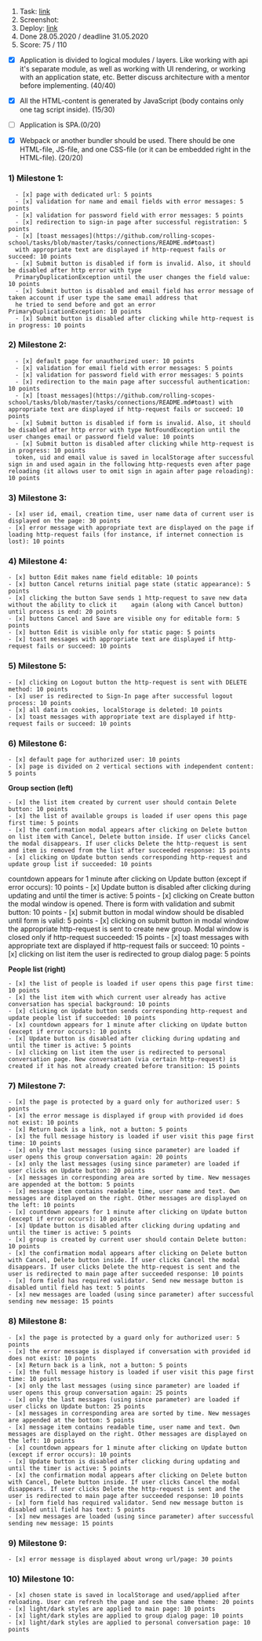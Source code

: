 1. Task: [link](https://github.com/)
2. Screenshot:
3. Deploy: [link](https://github.com/)
4. Done 28.05.2020 / deadline 31.05.2020
5. Score: 75 / 110
  - [x] Application is divided to logical modules / layers. Like working with api it's separate module, as well as working with UI rendering, or working with an application state, etc. Better discuss architecture with a mentor before implementing. (40/40)
  - [x] All the HTML-content is generated by JavaScript (body contains only one tag script inside). (15/30) 
  - [ ] Application is SPA.(0/20)
  - [x] Webpack or another bundler should be used. There should be one HTML-file, JS-file, and one CSS-file (or it can be embedded right in the HTML-file). (20/20)


 ### 1) Milestone 1:

      - [x] page with dedicated url: 5 points
      - [x] validation for name and email fields with error messages: 5 points
      - [x] validation for password field with error messages: 5 points
      - [x] redirection to sign-in page after successful registration: 5 points
      - [x] [toast messages](https://github.com/rolling-scopes-school/tasks/blob/master/tasks/connections/README.md#toast) 
      with appropriate text are displayed if http-request fails or succeed: 10 points
      - [x] Submit button is disabled if form is invalid. Also, it should be disabled after http error with type 
      PrimaryDuplicationException until the user changes the field value: 10 points
      - [x] Submit button is disabled and email field has error message of taken account if user type the same email address that 
      he tried to send before and got an error PrimaryDuplicationException: 10 points
      - [x] Submit button is disabled after clicking while http-request is in progress: 10 points


### 2) Milestone 2:

      - [x] default page for unauthorized user: 10 points
      - [x] validation for email field with error messages: 5 points
      - [x] validation for password field with error messages: 5 points
      - [x] redirection to the main page after successful authentication: 10 points
      - [x] [toast messages](https://github.com/rolling-scopes-school/tasks/blob/master/tasks/connections/README.md#toast) with appropriate text are displayed if http-request fails or succeed: 10 points
      - [x] Submit button is disabled if form is invalid. Also, it should be disabled after http error with type NotFoundException until the user changes email or password field value: 10 points
      - [x] Submit button is disabled after clicking while http-request is in progress: 10 points
      token, uid and email value is saved in localStorage after successful sign in and used again in the following http-requests even after page reloading (it allows user to omit sign in again after page reloading): 10 points



### 3) Milestone 3:

    - [x] user id, email, creation time, user name data of current user is displayed on the page: 30 points
    - [x] error message with appropriate text are displayed on the page if loading http-request fails (for instance, if internet connection is lost): 10 points


### 4) Milestone 4:

    - [x] button Edit makes name field editable: 10 points
    - [x] button Cancel returns initial page state (static appearance): 5 points
    - [x] clicking the button Save sends 1 http-request to save new data without the ability to click it    again (along with Cancel button) until process is end: 20 points
    - [x] buttons Cancel and Save are visible ony for editable form: 5 points
    - [x] button Edit is visible only for static page: 5 points
    - [x] toast messages with appropriate text are displayed if http-request fails or succeed: 10 points
   

### 5) Milestone 5:

    - [x] clicking on Logout button the http-request is sent with DELETE method: 10 points
    - [x] user is redirected to Sign-In page after successful logout process: 10 points
    - [x] all data in cookies, localStorage is deleted: 10 points
    - [x] toast messages with appropriate text are displayed if http-request fails or succeed: 10 points


### 6) Milestone 6:

    - [x] default page for authorized user: 10 points
    - [x] page is divided on 2 vertical sections with independent content: 5 points

**Group section (left)** 

    - [x] the list item created by current user should contain Delete button: 10 points
    - [x] the list of available groups is loaded if user opens this page first time: 5 points
    - [x] the confirmation modal appears after clicking on Delete button on list item with Cancel, Delete button inside. If user clicks Cancel the modal disappears. If user clicks Delete the http-request is sent and item is removed from the list after succeeded response: 15 points
    - [x] clicking on Update button sends corresponding http-request and update group list if succeeded: 10 points
  countdown appears for 1 minute after clicking on Update button (except if error occurs): 10 points
    - [x] Update button is disabled after clicking during updating and until the timer is active: 5 points
    - [x] clicking on Create button the modal window is opened. There is form with validation and submit button: 10 points
    - [x] submit button in modal window should be disabled until form is valid: 5 points
    - [x] clicking on submit button in modal window the appropriate http-request is sent to create new group. Modal window is closed only if http-request succeeded: 15 points
    - [x] toast messages with appropriate text are displayed if http-request fails or succeed: 10 points
    - [x] clicking on list item the user is redirected to group dialog page: 5 points

**People list (right)** 

    - [x] the list of people is loaded if user opens this page first time: 10 points
    - [x] the list item with which current user already has active conversation has special background: 10 points
    - [x] clicking on Update button sends corresponding http-request and update people list if succeeded: 10 points
    - [x] countdown appears for 1 minute after clicking on Update button (except if error occurs): 10 points
    - [x] Update button is disabled after clicking during updating and until the timer is active: 5 points
    - [x] clicking on list item the user is redirected to personal conversation page. New conversation (via certain http-request) is created if it has not already created before transition: 15 points


### 7) Milestone 7:

    - [x] the page is protected by a guard only for authorized user: 5 points
    - [x] the error message is displayed if group with provided id does not exist: 10 points
    - [x] Return back is a link, not a button: 5 points
    - [x] the full message history is loaded if user visit this page first time: 10 points
    - [x] only the last messages (using since parameter) are loaded if user opens this group conversation again: 20 points
    - [x] only the last messages (using since parameter) are loaded if user clicks on Update button: 20 points
    - [x] messages in corresponding area are sorted by time. New messages are appended at the bottom: 5 points
    - [x] message item contains readable time, user name and text. Own messages are displayed on the right. Other messages are displayed on the left: 10 points
    - [x] countdown appears for 1 minute after clicking on Update button (except if error occurs): 10 points
    - [x] Update button is disabled after clicking during updating and until the timer is active: 5 points
    - [x] group is created by current user should contain Delete button: 10 points
    - [x] the confirmation modal appears after clicking on Delete button with Cancel, Delete button inside. If user clicks Cancel the modal disappears. If user clicks Delete the http-request is sent and the user is redirected to main page after succeeded response: 10 points
    - [x] form field has required validator. Send new message button is disabled until field has text: 5 points
    - [x] new messages are loaded (using since parameter) after successful sending new message: 15 points


### 8) Milestone 8:

    - [x] the page is protected by a guard only for authorized user: 5 points
    - [x] the error message is displayed if conversation with provided id does not exist: 10 points
    - [x] Return back is a link, not a button: 5 points
    - [x] the full message history is loaded if user visit this page first time: 10 points
    - [x] only the last messages (using since parameter) are loaded if user opens this group conversation again: 25 points
    - [x] only the last messages (using since parameter) are loaded if user clicks on Update button: 25 points
    - [x] messages in corresponding area are sorted by time. New messages are appended at the bottom: 5 points
    - [x] message item contains readable time, user name and text. Own messages are displayed on the right. Other messages are displayed on the left: 10 points
    - [x] countdown appears for 1 minute after clicking on Update button (except if error occurs): 10 points
    - [x] Update button is disabled after clicking during updating and until the timer is active: 5 points
    - [x] the confirmation modal appears after clicking on Delete button with Cancel, Delete button inside. If user clicks Cancel the modal disappears. If user clicks Delete the http-request is sent and the user is redirected to main page after succeeded response: 10 points
    - [x] form field has required validator. Send new message button is disabled until field has text: 5 points
    - [x] new messages are loaded (using since parameter) after successful sending new message: 15 points


### 9) Milestone 9:

    - [x] error message is displayed about wrong url/page: 30 points


### 10) Milestone 10:

    - [x] chosen state is saved in localStorage and used/applied after reloading. User can refresh the page and see the same theme: 20 points
    - [x] light/dark styles are applied to main page: 10 points
    - [x] light/dark styles are applied to group dialog page: 10 points
    - [x] light/dark styles are applied to personal conversation page: 10 points
